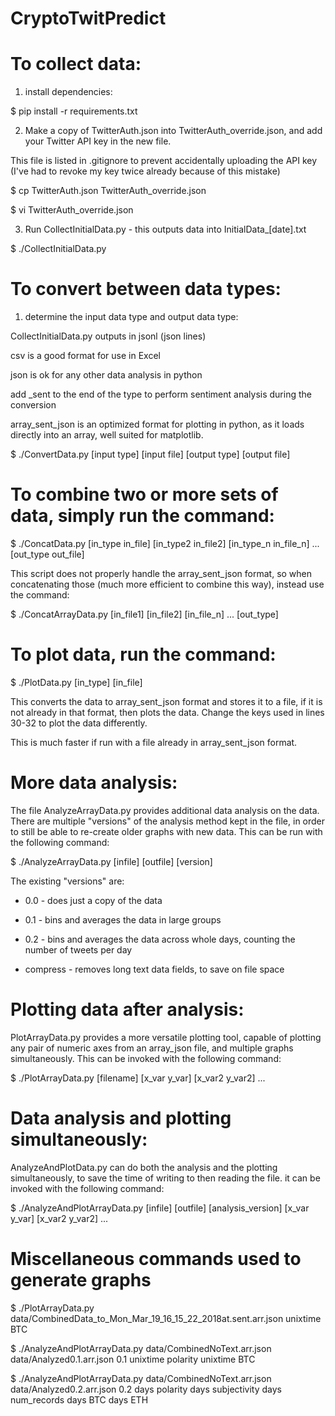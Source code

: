 # CryptoTwitPredict



# To collect data:

1. install dependencies:

$ pip install -r requirements.txt

2. Make a copy of TwitterAuth.json into TwitterAuth_override.json, and add your Twitter API key in the new file.

This file is listed in .gitignore to prevent accidentally uploading the API key (I've had to revoke my key twice already because of this mistake)

$ cp TwitterAuth.json TwitterAuth_override.json

$ vi TwitterAuth_override.json

3. Run CollectInitialData.py - this outputs data into InitialData_[date].txt

$ ./CollectInitialData.py



# To convert between data types:

1. determine the input data type and output data type:

CollectInitialData.py outputs in jsonl (json lines)

csv is a good format for use in Excel

json is ok for any other data analysis in python

add _sent to the end of the type to perform sentiment analysis during the conversion

array_sent_json is an optimized format for plotting in python, as it loads directly into an array, well suited for matplotlib.

$ ./ConvertData.py [input type] [input file] [output type] [output file]



# To combine two or more sets of data, simply run the command:

$ ./ConcatData.py [in_type in_file] [in_type2 in_file2] [in_type_n in_file_n] ... [out_type out_file]

This script does not properly handle the array_sent_json format, so when concatenating those (much more efficient to combine this way), instead use the command:

$ ./ConcatArrayData.py [in_file1] [in_file2] [in_file_n] ... [out_type]



# To plot data, run the command:

$ ./PlotData.py [in_type] [in_file]

This converts the data to array_sent_json format and stores it to a file, if it is not already in that format, then plots the data.  Change the keys used in lines 30-32 to plot the data differently.

This is much faster if run with a file already in array_sent_json format.

# More data analysis:

The file AnalyzeArrayData.py provides additional data analysis on the data.  There are multiple "versions" of the analysis method kept in the file, in order to still be able to re-create older graphs with new data.  This can be run with the following command:

$ ./AnalyzeArrayData.py [infile] [outfile] [version]

The existing "versions" are:

- 0.0 - does just a copy of the data

- 0.1 - bins and averages the data in large groups

- 0.2 - bins and averages the data across whole days, counting the number of tweets per day

- compress - removes long text data fields, to save on file space

# Plotting data after analysis:

PlotArrayData.py provides a more versatile plotting tool, capable of plotting any pair of numeric axes from an array_json file, and multiple graphs simultaneously.  This can be invoked with the following command:

$ ./PlotArrayData.py [filename] [x_var y_var] [x_var2 y_var2] ...

# Data analysis and plotting simultaneously:

AnalyzeAndPlotData.py can do both the analysis and the plotting simultaneously, to save the time of writing to then reading the file.  it can be invoked with the following command:

$ ./AnalyzeAndPlotArrayData.py [infile] [outfile] [analysis_version] [x_var y_var] [x_var2 y_var2] ...

# Miscellaneous commands used to generate graphs

$ ./PlotArrayData.py data/CombinedData_to_Mon_Mar_19_16_15_22_2018at.sent.arr.json unixtime BTC

$ ./AnalyzeAndPlotArrayData.py data/CombinedNoText.arr.json data/Analyzed0.1.arr.json 0.1 unixtime polarity unixtime BTC

$ ./AnalyzeAndPlotArrayData.py data/CombinedNoText.arr.json data/Analyzed0.2.arr.json 0.2 days polarity days subjectivity days num_records days BTC days ETH

